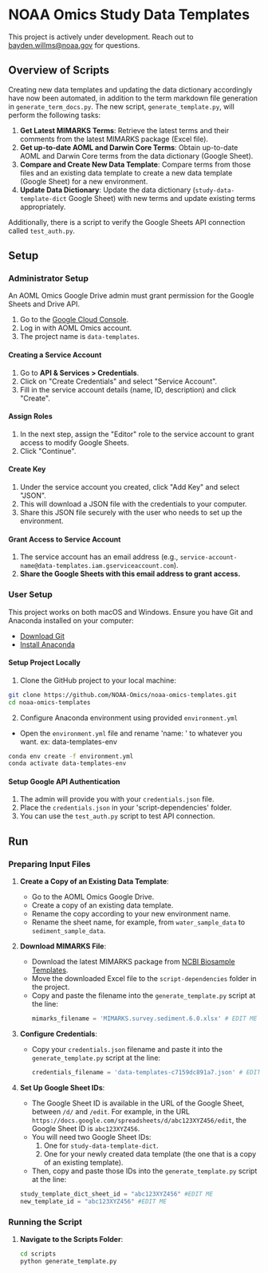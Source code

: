 # NOAA Omics Study Data Templates

This project is actively under development. Reach out to bayden.willms@noaa.gov for questions.

## Overview of Scripts

Creating new data templates and updating the data dictionary accordingly have now been automated, in addition to the term markdown file generation in `generate_term_docs.py`. The new script, `generate_template.py`, will perform the following tasks:

1. **Get Latest MIMARKS Terms**: Retrieve the latest terms and their comments from the latest MIMARKS package (Excel file).
2. **Get up-to-date AOML and Darwin Core Terms**: Obtain up-to-date AOML and Darwin Core terms from the data dictionary (Google Sheet).
3. **Compare and Create New Data Template**: Compare terms from those files and an existing data template to create a new data template (Google Sheet) for a new environment.
4. **Update Data Dictionary**: Update the data dictionary (`study-data-template-dict` Google Sheet) with new terms and update existing terms appropriately.

Additionally, there is a script to verify the Google Sheets API connection called `test_auth.py`.


## Setup

### Administrator Setup
An AOML Omics Google Drive admin must grant permission for the Google Sheets and Drive API.

1. Go to the [Google Cloud Console](https://console.cloud.google.com/).
2. Log in with AOML Omics account.
3. The project name is `data-templates`.

#### Creating a Service Account
1. Go to **API & Services > Credentials**.
2. Click on "Create Credentials" and select "Service Account".
3. Fill in the service account details (name, ID, description) and click "Create".

#### Assign Roles
1. In the next step, assign the "Editor" role to the service account to grant access to modify Google Sheets.
2. Click "Continue".

#### Create Key
1. Under the service account you created, click "Add Key" and select "JSON".
2. This will download a JSON file with the credentials to your computer.
3. Share this JSON file securely with the user who needs to set up the environment.

#### Grant Access to Service Account
1. The service account has an email address (e.g., `service-account-name@data-templates.iam.gserviceaccount.com`).
2. **Share the Google Sheets with this email address to grant access.**


### User Setup
This project works on both macOS and Windows. Ensure you have Git and Anaconda installed on your computer:

- [Download Git](https://git-scm.com/downloads)
- [Install Anaconda](https://docs.anaconda.com/anaconda/install/)

#### Setup Project Locally
1. Clone the GitHub project to your local machine:
```bash
git clone https://github.com/NOAA-Omics/noaa-omics-templates.git
cd noaa-omics-templates
```

2. Configure Anaconda environment using provided `environment.yml` 
- Open the `environment.yml` file and rename 'name: ' to whatever you want. ex: data-templates-env
```bash
conda env create -f environment.yml 
conda activate data-templates-env
```

#### Setup Google API Authentication
1. The admin will provide you with your `credentials.json` file.
2. Place the `credentials.json` in your 'script-dependencies' folder.
3. You can use the `test_auth.py` script to test API connection.


## Run

### Preparing Input Files

1. **Create a Copy of an Existing Data Template**:
   - Go to the AOML Omics Google Drive.
   - Create a copy of an existing data template.
   - Rename the copy according to your new environment name.
   - Rename the sheet name, for example, from `water_sample_data` to `sediment_sample_data`.

2. **Download MIMARKS File**:
   - Download the latest MIMARKS package from [NCBI Biosample Templates](https://submit.ncbi.nlm.nih.gov/biosample/template/).
   - Move the downloaded Excel file to the `script-dependencies` folder in the project.
   - Copy and paste the filename into the `generate_template.py` script at the line:
     ```python
     mimarks_filename = 'MIMARKS.survey.sediment.6.0.xlsx' # EDIT ME
     ```

3. **Configure Credentials**:
   - Copy your `credentials.json` filename and paste it into the `generate_template.py` script at the line:
     ```python
     credentials_filename = 'data-templates-c7159dc891a7.json' # EDIT ME
     ```

4. **Set Up Google Sheet IDs**:
   - The Google Sheet ID is available in the URL of the Google Sheet, between `/d/` and `/edit`. For example, in the URL `https://docs.google.com/spreadsheets/d/abc123XYZ456/edit`, the Google Sheet ID is `abc123XYZ456`.
   - You will need two Google Sheet IDs:
     1. One for `study-data-template-dict`.
     2. One for your newly created data template (the one that is a copy of an existing template).
   - Then, copy and paste those IDs into the `generate_template.py` script at the line:
   ```python
   study_template_dict_sheet_id = "abc123XYZ456" #EDIT ME
   new_template_id = "abc123XYZ456" #EDIT ME

### Running the Script

1. **Navigate to the Scripts Folder**:
   ```bash
   cd scripts
   python generate_template.py